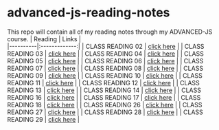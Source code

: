# advanced-js-reading-notes
This repo will contain all of my reading notes through my ADVANCED-JS course.
| Reading   |      Links      |   
|----------|:-------------:|
| CLASS READING 02 | [click here](https://github.com/ibrahimalaqoul/advanced-js-reading-notes/blob/main/01-prep-and-tdd.md)   | 
| CLASS READING 03 | [click here](https://github.com/ibrahimalaqoul/advanced-js-reading-notes/blob/main/class03reading.md)   | 
| CLASS READING 04 |   [click here](https://github.com/ibrahimalaqoul/advanced-js-reading-notes/blob/main/class04Reading.md)   | 
| CLASS READING 05 | [click here](https://github.com/ibrahimalaqoul/advanced-js-reading-notes/blob/main/class05reading.md) | 
| CLASS READING 06 | [click here](https://github.com/ibrahimalaqoul/advanced-js-reading-notes/blob/main/class06reading.md) | 
| CLASS READING 07 | [click here](https://github.com/ibrahimalaqoul/advanced-js-reading-notes/blob/main/class07reading.md) | 
| CLASS READING 08 | [click here](https://github.com/ibrahimalaqoul/advanced-js-reading-notes/blob/main/classr08eadng.md) | 
| CLASS READING 09 | [click here](https://github.com/ibrahimalaqoul/advanced-js-reading-notes/blob/main/classReading09.md) | 
| CLASS READING 10 | [click here](https://github.com/ibrahimalaqoul/advanced-js-reading-notes/blob/main/class10reading.md) | 
| CLASS READING 11 | [click here](https://github.com/ibrahimalaqoul/advanced-js-reading-notes/blob/main/class11Reading.md) | 
| CLASS READING 12 | [click here](https://github.com/ibrahimalaqoul/advanced-js-reading-notes/blob/main/class12Read.md) | 
| CLASS READING 13 | [click here](https://github.com/ibrahimalaqoul/advanced-js-reading-notes/blob/main/class13Read.md) | 
| CLASS READING 14 | [click here](https://github.com/ibrahimalaqoul/advanced-js-reading-notes/blob/main/class14reading.md) | 
| CLASS READING 16 | [click here](https://github.com/ibrahimalaqoul/advanced-js-reading-notes/blob/main/class15Reading.md) | 
| CLASS READING 17 | [click here](https://github.com/ibrahimalaqoul/advanced-js-reading-notes/blob/main/class17reading.md) | 
| CLASS READING 18 | [click here](https://github.com/ibrahimalaqoul/advanced-js-reading-notes/blob/main/class18Reading.md) | 
| CLASS READING 26 | [click here](https://github.com/ibrahimalaqoul/advanced-js-reading-notes/blob/main/class26Reading.md) |
| CLASS READING 27 | [click here](https://github.com/ibrahimalaqoul/advanced-js-reading-notes/blob/main/class27reading.md) | 
| CLASS READING 28 | [click here](https://github.com/ibrahimalaqoul/advanced-js-reading-notes/blob/main/class28Reading.md) | 
| CLASS READING 29 | [click here](https://github.com/ibrahimalaqoul/advanced-js-reading-notes/blob/main/class29reading.md) | 

